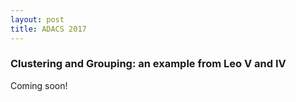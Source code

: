 ```yaml
---
layout: post
title: ADACS 2017
---
```


### Clustering and Grouping: an example from Leo V and IV

Coming soon!

<!-- Next you can update your site name, avatar and other options using the _config.yml file in the root of your repository (shown below). -->
